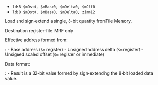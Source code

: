 * `lds8 $mDst0, $mBase0, $mDelta0, $mOff0`
* `lds8 $mDst0, $mBase0, $mDelta0, zimm12`

Load and sign-extend a single, 8-bit quantity fromTile Memory.

Destination register-file: MRF only

Effective address formed from:

:   -   Base address (`$m` register)
    -   Unsigned address delta (`$m` register)
    -   Unsigned scaled offset (`$m` register or immediate)

Data format:

:   -   Result is a 32-bit value formed by sign-extending the 8-bit
        loaded data value.
